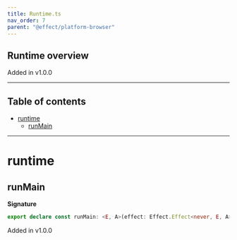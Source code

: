 ```yaml
---
title: Runtime.ts
nav_order: 7
parent: "@effect/platform-browser"
---
```


## Runtime overview

Added in v1.0.0

---

<h2 class="text-delta">Table of contents</h2>

- [runtime](#runtime)
  - [runMain](#runmain)

---

# runtime

## runMain

**Signature**

```ts
export declare const runMain: <E, A>(effect: Effect.Effect<never, E, A>) => void
```

Added in v1.0.0
